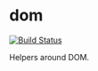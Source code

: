 # dom

[![Build Status](https://travis-ci.com/pinyin/dom.svg?branch=master)](https://travis-ci.com/pinyin/dom)

Helpers around DOM.
